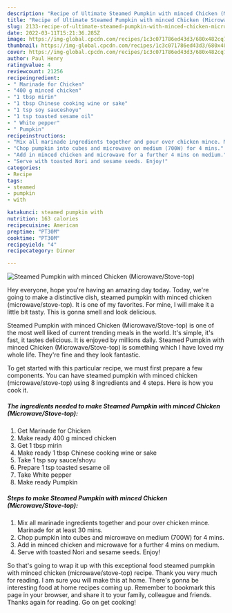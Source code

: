 ```yaml
---
description: "Recipe of Ultimate Steamed Pumpkin with minced Chicken (Microwave/Stove-top)"
title: "Recipe of Ultimate Steamed Pumpkin with minced Chicken (Microwave/Stove-top)"
slug: 2133-recipe-of-ultimate-steamed-pumpkin-with-minced-chicken-microwave-stove-top
date: 2022-03-11T15:21:36.285Z
image: https://img-global.cpcdn.com/recipes/1c3c071786ed43d3/680x482cq70/steamed-pumpkin-with-minced-chicken-microwavestove-top-recipe-main-photo.jpg
thumbnail: https://img-global.cpcdn.com/recipes/1c3c071786ed43d3/680x482cq70/steamed-pumpkin-with-minced-chicken-microwavestove-top-recipe-main-photo.jpg
cover: https://img-global.cpcdn.com/recipes/1c3c071786ed43d3/680x482cq70/steamed-pumpkin-with-minced-chicken-microwavestove-top-recipe-main-photo.jpg
author: Paul Henry
ratingvalue: 4
reviewcount: 21256
recipeingredient:
- " Marinade for Chicken"
- "400 g minced chicken"
- "1 tbsp mirin"
- "1 tbsp Chinese cooking wine or sake"
- "1 tsp soy sauceshoyu"
- "1 tsp toasted sesame oil"
- " White pepper"
- " Pumpkin"
recipeinstructions:
- "Mix all marinade ingredients together and pour over chicken mince. Marinade for at least 30 mins."
- "Chop pumpkin into cubes and microwave on medium (700W) for 4 mins."
- "Add in minced chicken and microwave for a further 4 mins on medium."
- "Serve with toasted Nori and sesame seeds. Enjoy!"
categories:
- Recipe
tags:
- steamed
- pumpkin
- with

katakunci: steamed pumpkin with 
nutrition: 163 calories
recipecuisine: American
preptime: "PT30M"
cooktime: "PT30M"
recipeyield: "4"
recipecategory: Dinner

---
```



![Steamed Pumpkin with minced Chicken (Microwave/Stove-top)](https://img-global.cpcdn.com/recipes/1c3c071786ed43d3/680x482cq70/steamed-pumpkin-with-minced-chicken-microwavestove-top-recipe-main-photo.jpg)

Hey everyone, hope you're having an amazing day today. Today, we're going to make a distinctive dish, steamed pumpkin with minced chicken (microwave/stove-top). It is one of my favorites. For mine, I will make it a little bit tasty. This is gonna smell and look delicious.



Steamed Pumpkin with minced Chicken (Microwave/Stove-top) is one of the most well liked of current trending meals in the world. It's simple, it's fast, it tastes delicious. It is enjoyed by millions daily. Steamed Pumpkin with minced Chicken (Microwave/Stove-top) is something which I have loved my whole life. They're fine and they look fantastic.


To get started with this particular recipe, we must first prepare a few components. You can have steamed pumpkin with minced chicken (microwave/stove-top) using 8 ingredients and 4 steps. Here is how you cook it.

<!--inarticleads1-->

##### The ingredients needed to make Steamed Pumpkin with minced Chicken (Microwave/Stove-top):

1. Get  Marinade for Chicken
1. Make ready 400 g minced chicken
1. Get 1 tbsp mirin
1. Make ready 1 tbsp Chinese cooking wine or sake
1. Take 1 tsp soy sauce/shoyu
1. Prepare 1 tsp toasted sesame oil
1. Take  White pepper
1. Make ready  Pumpkin




<!--inarticleads2-->

##### Steps to make Steamed Pumpkin with minced Chicken (Microwave/Stove-top):

1. Mix all marinade ingredients together and pour over chicken mince. Marinade for at least 30 mins.
1. Chop pumpkin into cubes and microwave on medium (700W) for 4 mins.
1. Add in minced chicken and microwave for a further 4 mins on medium.
1. Serve with toasted Nori and sesame seeds. Enjoy!




So that's going to wrap it up with this exceptional food steamed pumpkin with minced chicken (microwave/stove-top) recipe. Thank you very much for reading. I am sure you will make this at home. There's gonna be interesting food at home recipes coming up. Remember to bookmark this page in your browser, and share it to your family, colleague and friends. Thanks again for reading. Go on get cooking!
